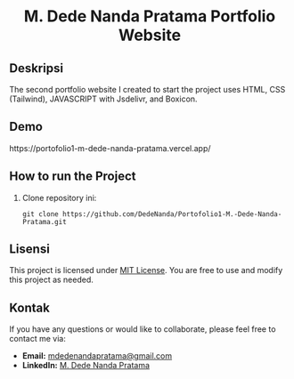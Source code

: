 <h1 align="center">M. Dede Nanda Pratama Portfolio Website</h1>
  <h2>Deskripsi</h2>
  <p>
   The second portfolio website I created to start the project uses HTML, CSS (Tailwind), JAVASCRIPT with Jsdelivr, and Boxicon.
  </p>
  <h2>Demo</h2>
  https://portofolio1-m-dede-nanda-pratama.vercel.app/
  <h2>How to run the Project</h2>
  <ol>
    <li>Clone repository ini:
      <pre><code>git clone https://github.com/DedeNanda/Portofolio1-M.-Dede-Nanda-Pratama.git </code></pre>
    </li>
  </ol>
  <h2>Lisensi</h2>
  <p>This project is licensed under <a href="LICENSE">MIT License</a>. You are free to use and modify this project as needed.</p>

  <h2>Kontak</h2>
  <p>If you have any questions or would like to collaborate, please feel free to contact me via:</p>
  <ul>
    <li><strong>Email:</strong> <a href="mailto:mdedenandapratama@gmail.com">mdedenandapratama@gmail.com</a></li>
    <li><strong>LinkedIn:</strong> <a href="https://www.linkedin.com/in/mdedenandapratama/">M. Dede Nanda Pratama</a></li>
  </ul>
